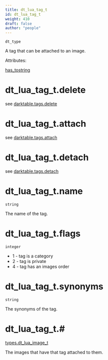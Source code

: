 ```yaml
---
title: dt_lua_tag_t
id: dt_lua_tag_t
weight: 410
draft: false
author: "people"
---
```


`dt_type`

A tag that can be attached to an image.

Attributes:

[has_tostring](../attributes#has_tostring)

# dt_lua_tag_t.delete
see [darktable.tags.delete](../../darktable/darktable.tags#darktabletagsdelete)

# dt_lua_tag_t.attach
see [darktable.tags.attach](../../darktable/darktable.tags#darktabletagsattach)

# dt_lua_tag_t.detach
see [darktable.tags.detach](../../darktable/darktable.tags#darktabletagsdetach)

# dt_lua_tag_t.name

`string`

The name of the tag.

# dt_lua_tag_t.flags

`integer`

* 1 - tag is a category
* 2 - tag is private
* 4 - tag has an images order

# dt_lua_tag_t.synonyms

`string`

The synonyms of the tag.

# dt_lua_tag_t.#

[types.dt_lua_image_t](../types/dt_lua_image_t)

The images that have that tag attached to them.

